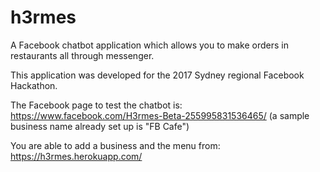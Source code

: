 # h3rmes

A Facebook chatbot application which allows you to make orders in restaurants all through messenger.

This application was developed for the 2017 Sydney regional Facebook Hackathon.

The Facebook page to test the chatbot is: https://www.facebook.com/H3rmes-Beta-255995831536465/ (a sample business name already set up is "FB Cafe")

You are able to add a business and the menu from: https://h3rmes.herokuapp.com/
